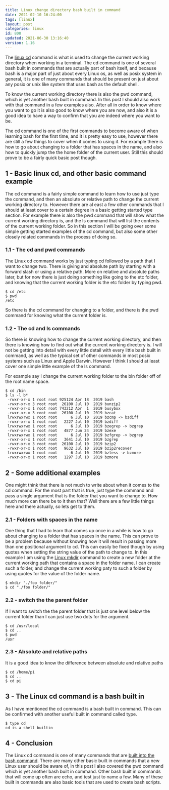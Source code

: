 ```yaml
---
title: Linux change directory bash built in command
date: 2021-02-10 16:24:00
tags: [linux]
layout: post
categories: linux
id: 800
updated: 2021-06-30 13:16:40
version: 1.16
---
```


The [linux cd](https://www.tecmint.com/cd-command-in-linux/) command is what is used to change the current working directory when working in a terminal. The cd command is one of several bash built in commands that are actually part of bash itself, and because bash is a major part of just about every Linux os, as well as posix system in general, it is one of many commands that should be present on just about any posix or unix like system that uses bash as the default shell.

To know the current working directory there is also the pwd command, which is yet another bash built in command. In this post I should also work with that command in a few examples also. After all in order to know where you want to go it is also good to know where you are now, and also it is a good idea to have a way to confirm that you are indeed where you want to be.

The cd command is one of the first commands to become aware of when learning bash for the first time, and it is pretty easy to use, however there are still a few things to cover when it comes to using it. For example there is how to go about changing to a folder that has spaces in the name, and also how to quickly jump the the home folder of the current user. Still this should prove to be a fairly quick basic post though.

<!-- more -->

## 1 - Basic linux cd, and other basic command example

The cd command is a fairly simple command to learn how to use just type the command, and then an absolute or relative path to change the current working directory to. However there are al east a few other commands that I should at least cover to a certain degree in a basic getting started type section. For example there is also the pwd command that will show what the current working directory is, and the ls command that will list the contents of the current working folder. So in this section I will be going over some simple getting started examples of the cd command, but also some other closely related commands in the process of doing so.

### 1.1 - The cd and pwd commands

The Linux cd command works by just typing cd followed by a path that I want to change two. There is giving and absolute path by starting with a forward slash or using a relative path. More on relative and absolute paths later, but for now there is just doing something like going to the etc folder, and knowing that the current working folder is the etc folder by typing pwd.

```
$ cd /etc
$ pwd
/etc
```

So there is the cd command for changing to a folder, and there is the pwd command for knowing what the current folder is.

### 1.2 - The cd and ls commands

So there is knowing how to change the current working directory, and then there is knowing how to find out what the current working directory is. I will not be getting into detail with every little detail with every little bash built in command, as well as the typical set of other commands in most posix systems such as Linux and Apple Darwin. However I think I should at least cover one simple little example of the ls command.

For example say I change the current working folder to the bin folder off of the root name space.

```
$ cd /bin
$ ls -l b*
 -rwxr-xr-x 1 root root 925124 Apr 18  2019 bash
 -rwxr-xr-x 3 root root  26100 Jul 10  2019 bunzip2
 -rwxr-xr-x 1 root root 743212 Apr  1  2019 busybox
 -rwxr-xr-x 3 root root  26100 Jul 10  2019 bzcat
 lrwxrwxrwx 1 root root      6 Jul 10  2019 bzcmp -> bzdiff
 -rwxr-xr-x 1 root root   2227 Jul 10  2019 bzdiff
 lrwxrwxrwx 1 root root      6 Jul 10  2019 bzegrep -> bzgrep
 -rwxr-xr-x 1 root root   4877 Jun 24  2019 bzexe
 lrwxrwxrwx 1 root root      6 Jul 10  2019 bzfgrep -> bzgrep
 -rwxr-xr-x 1 root root   3641 Jul 10  2019 bzgrep
 -rwxr-xr-x 3 root root  26100 Jul 10  2019 bzip2
 -rwxr-xr-x 1 root root   9632 Jul 10  2019 bzip2recover
 lrwxrwxrwx 1 root root      6 Jul 10  2019 bzless -> bzmore
 -rwxr-xr-x 1 root root   1297 Jul 10  2019 bzmore
```

## 2 - Some additional examples

One might think that there is not much to write about when it comes to the cd command. For the most part that is true, just type the command and pass a single argument that is the folder that you want to change to. How much more can there be to it then that? Well there are a few little things here and there actually, so lets get to them.

### 2.1 - Folders with spaces in the name

One thing that I had to learn that comes up once in a while is how to go about changing to a folder that has spaces in the name. This can prove to be a problem because without knowing how it will result in passing more than one positional argument to cd. This can easily be fixed though by using quotes when setting the string value of the path to change to. In this example I am using the [Linux mkdir](/2021/06/30/linux-mkdir/) command to create a new folder at the current working path that contains a space in the folder name. I can create such a folder, and change the current working paty to such a folder by using quotes for the value of the folder name.

```
$ mkdir "./foo folder/"
$ cd "./foo folder/"
```

### 2.2 - switch the the parent folder

If I want to switch the the parent folder that is just one level below the current folder than I can just use two dots for the argument.

```
$ cd /usr/local
$ cd ..
$ pwd
/usr
```

### 2.3 - Absolute and relative paths

It is a good idea to know the difference between absolute and relative paths

```
$ cd /home/pi
$ cd ..
$ cd pi
```

## 3 - The Linux cd command is a bash built in

As I have mentioned the cd command is a bash built in command. This can be confirmed with another useful built in command called type.

```
$ type cd
cd is a shell builtin
```

## 4 - Conclusion

The Linux cd command is one of many commands that are [built into the bash command](http://manpages.ubuntu.com/manpages/bionic/man7/bash-builtins.7.html). There are many other basic built in commands that a new Linux user should be aware of, in this post I also covered the pwd command which is yet another bash built in command. Other bash built in commands that will come up often are echo, and test just to name a few. Many of these built in commands are also basic tools that are used to create bash scripts.
